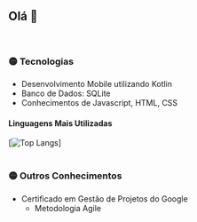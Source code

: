 ## Olá 👋
<br>

### :yellow_circle: Tecnologias

<ul>
  <li>Desenvolvimento Mobile utilizando Kotlin</li>
  <li>Banco de Dados: SQLite</li>
  <li>Conhecimentos de Javascript, HTML, CSS</li>
</ul>

#### Linguagens Mais Utilizadas

[![Top Langs](https://github-readme-stats-lucasdecardoso.vercel.app/api/top-langs/?username=lucasdecardoso&theme=transparent&hide_title=true)]
<br>
<br>
### :yellow_circle: Outros Conhecimentos

<ul>  
  <li>Certificado em Gestão de Projetos do Google
    <ul>
      <li>Metodologia Agile </li>
    </ul>
  </li>
</ul>







<!--

**lucasdecardoso/lucasdecardoso** is a ✨ _special_ ✨ repository because its `README.md` (this file) appears on your GitHub profile.

Here are some ideas to get you started:

- 🔭 I’m currently working on ...
- 🌱 I’m currently learning ...
- 👯 I’m looking to collaborate on ...
- 🤔 I’m looking for help with ...
- 💬 Ask me about ...
- 📫 How to reach me: ...
- 😄 Pronouns: ...
- ⚡ Fun fact: ...
-->
